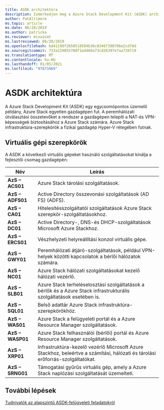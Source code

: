 ```yaml
---
title: ASDK architektúra
description: Ismerkedjen meg a Azure Stack Development Kit (ASDK) architektúrával.
author: PatAltimore
ms.topic: article
ms.date: 06/28/2019
ms.author: patricka
ms.reviewer: misainat
ms.lastreviewed: 06/28/2019
ms.openlocfilehash: bd41198f2650518584b36c8346f398706e2cd78d
ms.sourcegitcommit: 733a22985570df1ad466a73cd26397e7aa726719
ms.translationtype: MT
ms.contentlocale: hu-HU
ms.lasthandoff: 01/05/2021
ms.locfileid: "97873469"
---
```

# <a name="asdk-architecture"></a>ASDK architektúra
A Azure Stack Development Kit (ASDK) egy egycsomópontos üzemelő példány, Azure Stack egyetlen gazdagépen fut. A peremhálózati útválasztási összetevőket a rendszer a gazdagépen telepíti a NAT-és VPN-képességek biztosításához a Azure Stack számára. Azure Stack infrastruktúra-szerepkörök a fizikai gazdagép Hyper-V rétegében futnak.


## <a name="virtual-machine-roles"></a>Virtuális gépi szerepkörök
A ASDK a következő virtuális gépeket használó szolgáltatásokat kínálja a fejlesztői csomag gazdagépén:

| Név | Leírás |
| ----- | ----- |
| **AzS – ACS01** | Azure Stack tárolási szolgáltatások.|
| **AzS – ADFS01** | Active Directory összevonási szolgáltatások (AD FS) (ADFS).  |
| **AzS – CA01** | Hitelesítésszolgáltatói szolgáltatások Azure Stack szerepkör-szolgáltatásokhoz.|
| **AzS – DC01** | Active Directory-, DNS-és DHCP-szolgáltatások Microsoft Azure Stackhoz.|
| **AzS – ERCS01** | Vészhelyzeti helyreállítási konzol virtuális gépe. |
| **AzS – GWY01** | Peremhálózati átjáró-szolgáltatások, például VPN-helyek közötti kapcsolatok a bérlői hálózatok számára.|
| **AzS – NC01** | Azure Stack hálózati szolgáltatásokat kezelő hálózati vezérlő.  |
| **AzS – SLB01** | Azure Stack terheléselosztási szolgáltatások a bérlők és a Azure Stack infrastrukturális szolgáltatások esetében is.  |
| **AzS – SQL01** | Belső adattár Azure Stack infrastruktúra-szerepkörökhöz.  |
| **AzS – WAS01** | Azure Stack a felügyeleti portál és a Azure Resource Manager szolgáltatások.|
| **AzS – WASP01**| Azure Stack felhasználói (bérlői) portál és Azure Resource Manager szolgáltatások.|
| **AzS – XRP01** | Infrastruktúra-kezelő vezérlő Microsoft Azure Stackhoz, beleértve a számítási, hálózati és tárolási erőforrás-szolgáltatókat.|
| **AzS – SRNG01** | Támogatási gyűrűs virtuális gép, amely a Azure Stack naplózási szolgáltatását üzemelteti. |

## <a name="next-steps"></a>További lépések
[Tudnivalók az alapszintű ASDK-felügyeleti feladatokról](asdk-admin-basics.md)
